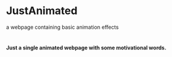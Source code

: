 # JustAnimated
a webpage containing basic animation effects
#
#### Just a single animated webpage with some motivational words.
